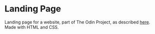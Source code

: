 # Landing Page  
Landing page for a website, part of The Odin Project, as described [here](https://www.theodinproject.com/lessons/foundations-landing-page).  
Made with HTML and CSS.  
